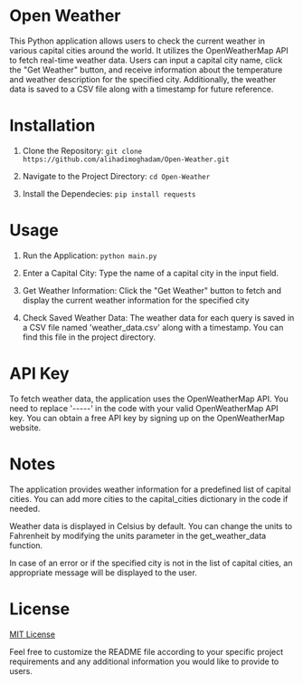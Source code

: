 # Open Weather
This Python application allows users to check the current weather in various capital cities around the world. It utilizes the OpenWeatherMap API to fetch real-time weather data. Users can input a capital city name, click the "Get Weather" button, and receive information about the temperature and weather description for the specified city. Additionally, the weather data is saved to a CSV file along with a timestamp for future reference.

# Installation
1. Clone the Repository:
`git clone https://github.com/alihadimoghadam/Open-Weather.git`

2. Navigate to the Project Directory:
`cd Open-Weather`

3. Install the Dependecies:
`pip install requests`

# Usage
1. Run the Application:
`python main.py`

2. Enter a Capital City:
Type the name of a capital city in the input field.

3. Get Weather Information:
Click the "Get Weather" button to fetch and display the current weather information for the specified city

4. Check Saved Weather Data:
The weather data for each query is saved in a CSV file named 'weather_data.csv' along with a timestamp. You can find this file in the project directory.

# API Key
To fetch weather data, the application uses the OpenWeatherMap API. You need to replace '-----' in the code with your valid OpenWeatherMap API key. You can obtain a free API key by signing up on the OpenWeatherMap website.

# Notes
The application provides weather information for a predefined list of capital cities. You can add more cities to the capital_cities dictionary in the code if needed.

Weather data is displayed in Celsius by default. You can change the units to Fahrenheit by modifying the units parameter in the get_weather_data function.

In case of an error or if the specified city is not in the list of capital cities, an appropriate message will be displayed to the user.

# License

[MIT License](LICENSE)

Feel free to customize the README file according to your specific project requirements and any additional information you would like to provide to users.